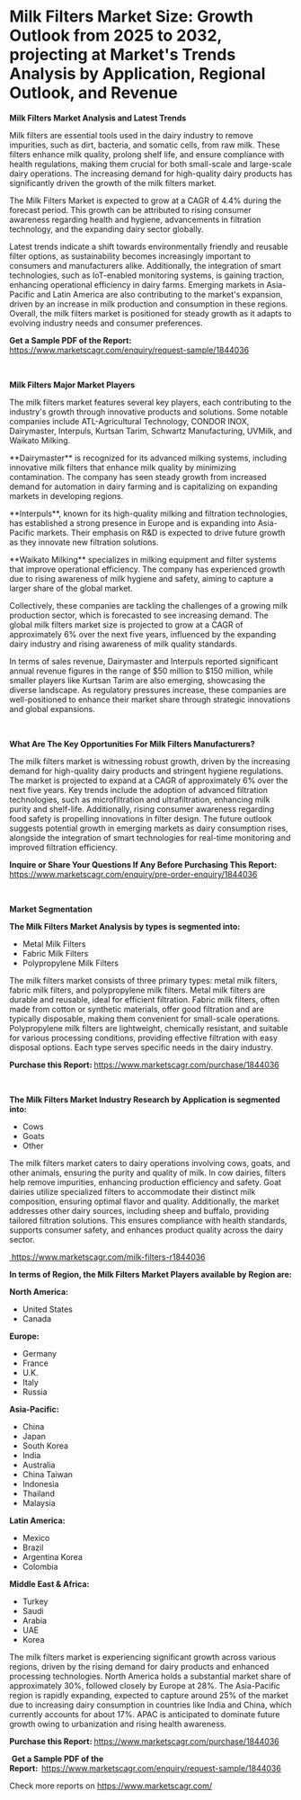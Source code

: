 <p><h1>Milk Filters Market Size: Growth Outlook from 2025 to 2032, projecting at Market's Trends Analysis by Application, Regional Outlook, and Revenue</h1></p><p><strong>Milk Filters Market Analysis and Latest Trends</strong></p>
<p><p>Milk filters are essential tools used in the dairy industry to remove impurities, such as dirt, bacteria, and somatic cells, from raw milk. These filters enhance milk quality, prolong shelf life, and ensure compliance with health regulations, making them crucial for both small-scale and large-scale dairy operations. The increasing demand for high-quality dairy products has significantly driven the growth of the milk filters market. </p><p>The Milk Filters Market is expected to grow at a CAGR of 4.4% during the forecast period. This growth can be attributed to rising consumer awareness regarding health and hygiene, advancements in filtration technology, and the expanding dairy sector globally. </p><p>Latest trends indicate a shift towards environmentally friendly and reusable filter options, as sustainability becomes increasingly important to consumers and manufacturers alike. Additionally, the integration of smart technologies, such as IoT-enabled monitoring systems, is gaining traction, enhancing operational efficiency in dairy farms. Emerging markets in Asia-Pacific and Latin America are also contributing to the market's expansion, driven by an increase in milk production and consumption in these regions. Overall, the milk filters market is positioned for steady growth as it adapts to evolving industry needs and consumer preferences.</p></p>
<p><strong>Get a Sample PDF of the Report:&nbsp;</strong> <a href="https://www.marketscagr.com/enquiry/request-sample/1844036?utm_campaign=3562&utm_medium=2&utm_source=Github&utm_content=ia&utm_term=09042025&utm_id=milk-filters">https://www.marketscagr.com/enquiry/request-sample/1844036</a></p>
<p>&nbsp;</p>
<p><strong>Milk Filters Major Market Players</strong></p>
<p><p>The milk filters market features several key players, each contributing to the industry's growth through innovative products and solutions. Some notable companies include ATL-Agricultural Technology, CONDOR INOX, Dairymaster, Interpuls, Kurtsan Tarim, Schwartz Manufacturing, UVMilk, and Waikato Milking.</p><p>**Dairymaster** is recognized for its advanced milking systems, including innovative milk filters that enhance milk quality by minimizing contamination. The company has seen steady growth from increased demand for automation in dairy farming and is capitalizing on expanding markets in developing regions. </p><p>**Interpuls**, known for its high-quality milking and filtration technologies, has established a strong presence in Europe and is expanding into Asia-Pacific markets. Their emphasis on R&D is expected to drive future growth as they innovate new filtration solutions.</p><p>**Waikato Milking** specializes in milking equipment and filter systems that improve operational efficiency. The company has experienced growth due to rising awareness of milk hygiene and safety, aiming to capture a larger share of the global market.</p><p>Collectively, these companies are tackling the challenges of a growing milk production sector, which is forecasted to see increasing demand. The global milk filters market size is projected to grow at a CAGR of approximately 6% over the next five years, influenced by the expanding dairy industry and rising awareness of milk quality standards.</p><p>In terms of sales revenue, Dairymaster and Interpuls reported significant annual revenue figures in the range of $50 million to $150 million, while smaller players like Kurtsan Tarim are also emerging, showcasing the diverse landscape. As regulatory pressures increase, these companies are well-positioned to enhance their market share through strategic innovations and global expansions.</p></p>
<p>&nbsp;</p>
<p><strong>What Are The Key Opportunities For Milk Filters Manufacturers?</strong></p>
<p><p>The milk filters market is witnessing robust growth, driven by the increasing demand for high-quality dairy products and stringent hygiene regulations. The market is projected to expand at a CAGR of approximately 6% over the next five years. Key trends include the adoption of advanced filtration technologies, such as microfiltration and ultrafiltration, enhancing milk purity and shelf-life. Additionally, rising consumer awareness regarding food safety is propelling innovations in filter design. The future outlook suggests potential growth in emerging markets as dairy consumption rises, alongside the integration of smart technologies for real-time monitoring and improved filtration efficiency.</p></p>
<p><strong>Inquire or Share Your Questions If Any Before Purchasing This Report:</strong> <a href="https://www.marketscagr.com/enquiry/pre-order-enquiry/1844036?utm_campaign=3562&utm_medium=2&utm_source=Github&utm_content=ia&utm_term=09042025&utm_id=milk-filters">https://www.marketscagr.com/enquiry/pre-order-enquiry/1844036</a></p>
<p>&nbsp;</p>
<p><strong>Market Segmentation</strong></p>
<p><strong>The Milk Filters Market Analysis by types is segmented into:</strong></p>
<p><ul><li>Metal Milk Filters</li><li>Fabric Milk Filters</li><li>Polypropylene Milk Filters</li></ul></p>
<p><p>The milk filters market consists of three primary types: metal milk filters, fabric milk filters, and polypropylene milk filters. Metal milk filters are durable and reusable, ideal for efficient filtration. Fabric milk filters, often made from cotton or synthetic materials, offer good filtration and are typically disposable, making them convenient for small-scale operations. Polypropylene milk filters are lightweight, chemically resistant, and suitable for various processing conditions, providing effective filtration with easy disposal options. Each type serves specific needs in the dairy industry.</p></p>
<p><strong>Purchase this Report:&nbsp;</strong><a href="https://www.marketscagr.com/purchase/1844036?utm_campaign=3562&utm_medium=2&utm_source=Github&utm_content=ia&utm_term=09042025&utm_id=milk-filters">https://www.marketscagr.com/purchase/1844036</a></p>
<p>&nbsp;</p>
<p><strong>The Milk Filters Market Industry Research by Application is segmented into:</strong></p>
<p><ul><li>Cows</li><li>Goats</li><li>Other</li></ul></p>
<p><p>The milk filters market caters to dairy operations involving cows, goats, and other animals, ensuring the purity and quality of milk. In cow dairies, filters help remove impurities, enhancing production efficiency and safety. Goat dairies utilize specialized filters to accommodate their distinct milk composition, ensuring optimal flavor and quality. Additionally, the market addresses other dairy sources, including sheep and buffalo, providing tailored filtration solutions. This ensures compliance with health standards, supports consumer safety, and enhances product quality across the dairy sector.</p></p>
<p><a href="https://www.marketscagr.com/milk-filters-r1844036?utm_campaign=3562&utm_medium=2&utm_source=Github&utm_content=ia&utm_term=09042025&utm_id=milk-filters">&nbsp;https://www.marketscagr.com/milk-filters-r1844036</a></p>
<p><strong>In terms of Region, the Milk Filters Market Players available by Region are:</strong></p>
<p>
    <p> <strong> North America: </strong>
        <ul>
            <li>United States</li>
            <li>Canada</li>
        </ul>
        </p> 
    <p> <strong> Europe: </strong>
        <ul>
            <li>Germany</li>
            <li>France</li>
            <li>U.K.</li>
            <li>Italy</li>
            <li>Russia</li>
        </ul>
        </p> 
    <p> <strong> Asia-Pacific: </strong>
        <ul>
            <li>China</li>
            <li>Japan</li>
            <li>South Korea</li>
            <li>India</li>
            <li>Australia</li>
            <li>China Taiwan</li>
            <li>Indonesia</li>
            <li>Thailand</li>
            <li>Malaysia</li>
        </ul>
        </p> 
    <p> <strong> Latin America: </strong>
        <ul>
            <li>Mexico</li>
            <li>Brazil</li>
            <li>Argentina Korea</li>
            <li>Colombia</li>
        </ul>
        </p> 
    <p> <strong> Middle East & Africa: </strong>
        <ul>
            <li>Turkey</li>
            <li>Saudi</li>
            <li>Arabia</li>
            <li>UAE</li>
            <li>Korea</li>
        </ul>
    </p>
    </p>
<p><p>The milk filters market is experiencing significant growth across various regions, driven by the rising demand for dairy products and enhanced processing technologies. North America holds a substantial market share of approximately 30%, followed closely by Europe at 28%. The Asia-Pacific region is rapidly expanding, expected to capture around 25% of the market due to increasing dairy consumption in countries like India and China, which currently accounts for about 17%. APAC is anticipated to dominate future growth owing to urbanization and rising health awareness.</p></p>
<p><strong>Purchase this Report: </strong><a href="https://www.marketscagr.com/purchase/1844036?utm_campaign=3562&utm_medium=2&utm_source=Github&utm_content=ia&utm_term=09042025&utm_id=milk-filters">https://www.marketscagr.com/purchase/1844036</a></p>
<p>&nbsp;<strong>Get a Sample PDF of the Report:&nbsp;&nbsp;</strong><a href="https://www.marketscagr.com/enquiry/request-sample/1844036?utm_campaign=3562&utm_medium=2&utm_source=Github&utm_content=ia&utm_term=09042025&utm_id=milk-filters">https://www.marketscagr.com/enquiry/request-sample/1844036</a></p>
<p><strong></strong></p>
<p>Check more reports on <a href="https://www.marketscagr.com/?utm_campaign=3562&utm_medium=2&utm_source=Github&utm_content=ia&utm_term=09042025&utm_id=milk-filters">https://www.marketscagr.com/</a></p>